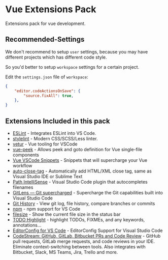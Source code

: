 # Vue Extensions Pack

Extensions pack for vue development.

## Recommended-Settings

We don't recommend to setup `user` settings, because you may have different projects which has different code style.

So you'd better to setup `workspace` settings for a certain project.

Edit the `settings.json` file of `workspace`:

```json
{
    "editor.codeActionsOnSave": {
        "source.fixAll": true,
    },
}
```

## Extensions Included in this pack

* [ESLint](https://marketplace.visualstudio.com/items?itemName=dbaeumer.vscode-eslint) - Integrates ESLint into VS Code.
* [stylelint](https://marketplace.visualstudio.com/items?itemName=stylelint.vscode-stylelint) - Modern CSS/SCSS/Less linter.
* [vetur](https://marketplace.visualstudio.com/items?itemName=octref.vetur) - Vue tooling for VSCode
* [vue-peek](https://marketplace.visualstudio.com/items?itemName=dariofuzinato.vue-peek) - Allows peek and goto definition for Vue single-file components
* [Vue VSCode Snippets](https://marketplace.visualstudio.com/items?itemName=sdras.vue-vscode-snippets) - Snippets that will supercharge your Vue workflow
* [auto-close-tag](https://marketplace.visualstudio.com/items?itemName=formulahendry.auto-close-tag) - Automatically add HTML/XML close tag, same as Visual Studio IDE or Sublime Text
* [Path IntelliSense](https://marketplace.visualstudio.com/items?itemName=christian-kohler.path-intellisense) - Visual Studio Code plugin that autocompletes filenames
* [GitLens — Git supercharged](https://marketplace.visualstudio.com/items?itemName=eamodio.gitlens) - Supercharge the Git capabilities built into Visual Studio Code
* [Git History](https://marketplace.visualstudio.com/items?itemName=donjayamanne.githistory) - View git log, file history, compare branches or commits
* [npm](https://marketplace.visualstudio.com/items?itemName=eg2.vscode-npm-script) - npm support for VS Code
* [filesize](https://marketplace.visualstudio.com/items?itemName=mkxml.vscode-filesize) - Show the current file size in the status bar
* [TODO Highlight](https://marketplace.visualstudio.com/items?itemName=wayou.vscode-todo-highlight) - highlight TODOs, FIXMEs, and any keywords, annotations...
* [EditorConfig for VS Code](https://marketplace.visualstudio.com/items?itemName=EditorConfig.EditorConfig) - EditorConfig Support for Visual Studio Code
* [CodeStream: GitHub, GitLab, Bitbucket PRs and Code Review](https://marketplace.visualstudio.com/items?itemName=CodeStream.codestream) - GitHub pull requests, GitLab merge requests, and code reviews in your IDE. Eliminate context-switching between tools. Also integrates with Bitbucket, Slack, MS Teams, Jira, Trello and more.
